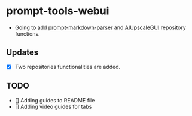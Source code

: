 # prompt-tools-webui

- Going to add [prompt-markdown-parser](https://github.com/alpertunga-bile/prompt-markdown-parser) and [AIUpscaleGUI](https://github.com/alpertunga-bile/AIUpscaleGUI) repository functions.

## Updates
- [x] Two repositories functionalities are added.

## TODO
- [] Adding guides to README file
- [] Adding video guides for tabs
